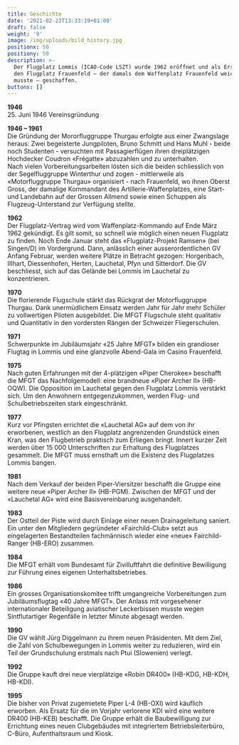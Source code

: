 ```yaml
---
title: Geschichte
date: '2021-02-23T13:33:19+01:00'
draft: false
weight: '9'
image: /img/uploads/bild_history.jpg
positionx: 50
positiony: 50
description: >-
  Der Flugplatz Lommis (ICAO-Code LSZT) wurde 1962 eröffnet und als Ersatz für
  den Flugplatz Frauenfeld – der damals dem Waffenplatz Frauenfeld weichen
  musste – geschaffen.
buttons: []
---
```

**1946**\
25. Juni 1946 Vereinsgründung 

**1946 – 1961**\
Die Gründung der Mororfluggruppe Thurgau erfolgte aus einer Zwangslage heraus: Zwei begeisterte Jungpiloten, Bruno Schmitt und Hans Muhl - beide noch Studenten - versuchten mit Passagierflügen ihren dreiplätzigen Hochdecker Coudron «Frégatte» abzuzahlen und zu unterhalten. \
Nach vielen Vorbereitungsarbeiten lösten sich die beiden schliesslich von der Segelfluggruppe Winterthur und zogen - mittlerweile als «Motorfluggruppe Thurgau» organisiert - nach Frauenfeld, wo ihnen Oberst Gross, der damalige Kommandant des Artillerie-Waffenplatzes, eine Start- und Landebahn auf der Grossen Allmend sowie einen Schuppen als Flugzeug-Unterstand zur Verfügung stellte.

**1962**\
Der Flugplatz-Vertrag wird vom Waffenplatz-Kommando auf Ende März 1962 gekündigt. Es gilt somit, so schnell wie möglich einen neuen Flugplatz zu finden. Noch Ende Januar steht das «Flugplatz-Projekt Ramsen» (bei Singen/D) im Vordergrund. Dann, anlässlich einer ausserordentlichen GV Anfang Februar, werden weitere Plätze in Betracht gezogen: Horgenbach, IIIhart, Diessenhofen, Herten, Lauchetal, Pfyn und Sitterdorf. Die GV beschliesst, sich auf das Gelände bei Lommis im Lauchetal zu konzentrieren. 

**1970**\
Die florierende Flugschule stärkt das Rückgrat der Motorfluggruppe Thurgau. Dank unermüdlichem Einsatz werden Jahr für Jahr mehr Schüler zu vollwertigen Piloten ausgebildet. Die MFGT Flugschule steht qualitativ und Quantitativ in den vordersten Rängen der Schweizer Fliegerschulen.

**1971**\
Schwerpunkte im Jubiläumsjahr «25 Jahre MFGT» bilden ein grandioser Flugtag in Lommis und eine glanzvolle Abend-Gala im Casino Frauenfeld.

**1975**\
Nach guten Erfahrungen mit der 4-plätzigen «Piper Cherokee» beschafft die MFGT das Nachfolgemodell: eine brandneue «Piper Archer II» (HB-OQW). Die Opposition im Lauchetal gegen den Flugplatz Lommis verstärkt sich. Um den Anwohnern entgegenzukommen, werden Flug- und Schulbetriebszeiten stark eingeschränkt.

**1977**\
Kurz vor Pfingsten errichtet die «Lauchetal AG» auf dem von ihr erworbenen, westlich an den Flugplatz angrenzenden Grundstück einen Kran, was den Flugbetrieb praktisch zum Erliegen bringt. Innert kurzer Zeit werden über 15 000 Unterschriften zur Erhaltung des Flugplatzes gesammelt. Die MFGT muss ernsthaft um die Existenz des Flugplatzes Lommis bangen.

**1981**\
Nach dem Verkauf der beiden Piper-Viersitzer beschafft die Gruppe eine weitere neue «Piper Archer II» (HB-PGM). Zwischen der MFGT und der «Lauchetal AG» wird eine Basisvereinbarung ausgehandelt.

**1983**\
Der Ostteil der Piste wird durch Einlage einer neuen Drainageleitung saniert. Ein unter den Mitgliedern gegründeter «Fairchild-Club» setzt aus eingelagerten Bestandteilen fachmännisch wieder eine «neue» Fairchild-Ranger (HB-ERO) zusammen.

**1984**\
Die MFGT erhält vom Bundesamt für Zivilluftfahrt die definitive Bewilligung zur Führung eines eigenen Unterhaltsbetriebes. 

**1986**\
Ein grosses Organisationskomitee trifft umgangreiche Vorbereitungen zum Jubiläumsflugtag «40 Jahre MFGT». Der Anlass mit vorgesehener internationaler Beteiligung aviatischer Leckerbissen musste wegen Sintflutartiger Regenfälle in letzter Minute abgesagt werden.

**1990**\
Die GV wählt Jürg Diggelmann zu ihrem neuen Präsidenten. Mit dem Ziel, die Zahl von Schulbewegungen in Lommis weiter zu reduzieren, wird ein Teil der Grundschulung erstmals nach Ptui (Slowenien) verlegt.

**1992**\
Die Gruppe kauft drei neue vierplätzige «Robin DR400» (HB-KDG, HB-KDH, HB-KDI).

**1995**\
Die bisher von Privat zugemietete Piper L-4 (HB-OXI) wird käuflich erworben. Als Ersatz für die im Vorjahr verlorene KDI wird eine weitere DR400 (HB-KEB) beschafft. Die Gruppe erhält die Baubewilligung zur Errichtung eines neuen Clubgebäudes mit integriertem Betriebsleiterbüro, C-Büro, Aufenthaltsraum und Kiosk.
